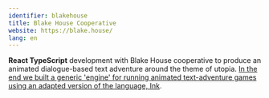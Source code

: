 ```yaml
---
identifier: blakehouse
title: Blake House Cooperative
website: https://blake.house/
lang: en
---
```

**React TypeScript** development with Blake House cooperative to produce an animated dialogue-based text adventure around the theme of utopia. <a href="{{ '/en/2022/08/26/ud-engine.html' | prepend: site.baseurl }}" target="_blank">In the end we built a generic 'engine' for running animated text-adventure games using an adapted version of the language, Ink</a>.